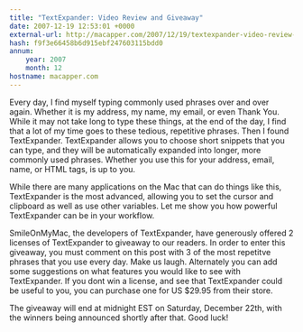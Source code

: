 ```yaml
---
title: "TextExpander: Video Review and Giveaway"
date: 2007-12-19 12:53:01 +0000
external-url: http://macapper.com/2007/12/19/textexpander-video-review-and-giveaway/
hash: f9f3e66458b6d915ebf247603115bdd0
annum:
    year: 2007
    month: 12
hostname: macapper.com
---
```


Every day, I find myself typing commonly used phrases over and over again. Whether it is my address, my name, my email, or even Thank You. While it may not take long to type these things, at the end of the day, I find that a lot of my time goes to these tedious, repetitive phrases. Then I found TextExpander. TextExpander allows you to choose short snippets that you can type, and they will be automatically expanded into longer, more commonly used phrases. Whether you use this for your address, email, name, or HTML tags, is up to you. 

While there are many applications on the Mac that can do things like this, TextExpander is the most advanced, allowing you to set the cursor and clipboard as well as use other variables. Let me show you how powerful TextExpander can be in your workflow.



SmileOnMyMac, the developers of TextExpander, have generously offered 2 licenses of TextExpander to giveaway to our readers. In order to enter this giveaway, you must comment on this post with 3 of the most repetitve phrases that you use every day.  Make us laugh.  Alternately you can add some suggestions on what features you would like to see with TextExpander. If you dont win a license, and see that TextExpander could be useful to you, you can purchase one for US $29.95 from their store.

The giveaway will end at midnight EST on Saturday, December 22th, with the winners being announced shortly after that. Good luck!
